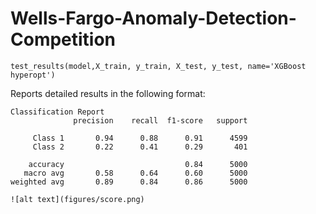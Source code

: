# Wells-Fargo-Anomaly-Detection-Competition

```
test_results(model,X_train, y_train, X_test, y_test, name='XGBoost hyperopt')
```

Reports detailed results in the following format:

```
Classification Report
              precision    recall  f1-score   support

     Class 1       0.94      0.88      0.91      4599
     Class 2       0.22      0.41      0.29       401

    accuracy                           0.84      5000
   macro avg       0.58      0.64      0.60      5000
weighted avg       0.89      0.84      0.86      5000

![alt text](figures/score.png)
```


